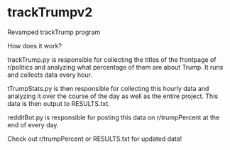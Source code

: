 # trackTrumpv2

Revamped trackTrump program

How does it work?

trackTrump.py is responsible for collecting the titles of the frontpage of r/politics and analyzing what percentage of them are about Trump. It runs and collects data every hour.

tTrumpStats.py is then responsible for collecting this hourly data and analyzing it over the course of the day as well as the entire project. This data is then output to RESULTS.txt. 

redditBot.py is responsible for posting this data on r/trumpPercent at the end of every day.




Check out r/trumpPercent or RESULTS.txt for updated data!
